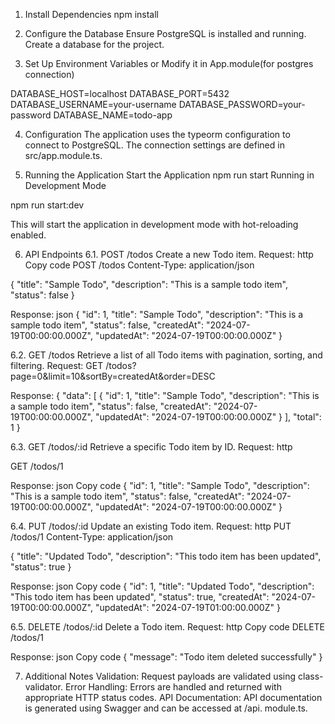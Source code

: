 1. Install Dependencies
npm install

2. Configure the Database
Ensure PostgreSQL is installed and running.
Create a database for the project.
3. Set Up Environment Variables or Modify it in App.module(for postgres connection)

DATABASE_HOST=localhost
DATABASE_PORT=5432
DATABASE_USERNAME=your-username
DATABASE_PASSWORD=your-password
DATABASE_NAME=todo-app

4. Configuration
The application uses the typeorm configuration to connect to PostgreSQL. The connection settings are defined in src/app.module.ts.

5. Running the Application
 Start the Application
npm run start
 Running in Development Mode

npm run start:dev

This will start the application in development mode with hot-reloading enabled.


6. API Endpoints
6.1. POST /todos
Create a new Todo item.
Request:
http
Copy code
POST /todos
Content-Type: application/json

{
  "title": "Sample Todo",
  "description": "This is a sample todo item",
  "status": false
}

Response:
json
{
  "id": 1,
  "title": "Sample Todo",
  "description": "This is a sample todo item",
  "status": false,
  "createdAt": "2024-07-19T00:00:00.000Z",
  "updatedAt": "2024-07-19T00:00:00.000Z"
}

6.2. GET /todos
Retrieve a list of all Todo items with pagination, sorting, and filtering.
Request:
GET /todos?page=0&limit=10&sortBy=createdAt&order=DESC

Response:
{
  "data": [
    {
      "id": 1,
      "title": "Sample Todo",
      "description": "This is a sample todo item",
      "status": false,
      "createdAt": "2024-07-19T00:00:00.000Z",
      "updatedAt": "2024-07-19T00:00:00.000Z"
    }
  ],
  "total": 1
}

6.3. GET /todos/:id
Retrieve a specific Todo item by ID.
Request:
http

GET /todos/1

Response:
json
Copy code
{
  "id": 1,
  "title": "Sample Todo",
  "description": "This is a sample todo item",
  "status": false,
  "createdAt": "2024-07-19T00:00:00.000Z",
  "updatedAt": "2024-07-19T00:00:00.000Z"
}

6.4. PUT /todos/:id
Update an existing Todo item.
Request:
http
PUT /todos/1
Content-Type: application/json

{
  "title": "Updated Todo",
  "description": "This todo item has been updated",
  "status": true
}

Response:
json
Copy code
{
  "id": 1,
  "title": "Updated Todo",
  "description": "This todo item has been updated",
  "status": true,
  "createdAt": "2024-07-19T00:00:00.000Z",
  "updatedAt": "2024-07-19T01:00:00.000Z"
}

6.5. DELETE /todos/:id
Delete a Todo item.
Request:
http
Copy code
DELETE /todos/1

Response:
json
Copy code
{
  "message": "Todo item deleted successfully"
}

7. Additional Notes
Validation: Request payloads are validated using class-validator.
Error Handling: Errors are handled and returned with appropriate HTTP status codes.
API Documentation: API documentation is generated using Swagger and can be accessed at /api.
module.ts.

